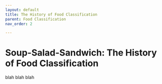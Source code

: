 ```yaml
---
layout: default
title: The History of Food Classification
parent: Food Classification
nav_order: 2

---
```


# Soup-Salad-Sandwich: The History of Food Classification

blah blah blah

